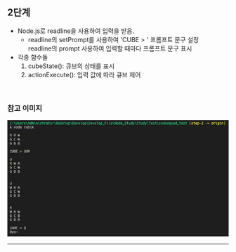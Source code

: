 ## 2단계
* Node.js로 readline을 사용하여 입력을 받음.
    * readline의 setPrompt를 사용하여 'CUBE > ' 프롬프트 문구 설정<br/>
    readline의 prompt 사용하여 입력할 때마다 프롬프트 문구 표시
* 각종 함수들
    1. cubeState(): 큐브의 상태를 표시
    2. actionExecute(): 입력 값에 따라 큐브 제어
<br/>

### 참고 이미지
![STEP2](./img/step2.png)

<hr/>